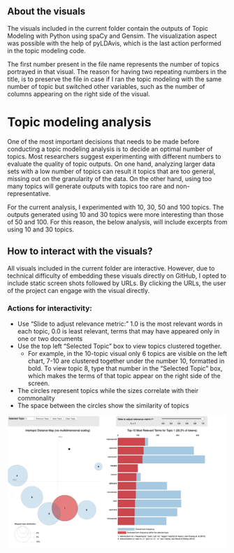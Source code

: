 ## About the visuals ##

The visuals included in the current folder contain the outputs of Topic Modeling with Python using spaCy and Gensim. The visualization aspect was possible with the help of pyLDAvis, which is the last action performed in the topic modeling code.

The first number present in the file name represents the number of topics portrayed in that visual. The reason for having two repeating numbers in the title, is to preserve the file in case if I ran the topic modeling with the same number of topic but switched other variables, such as the number of columns appearing on the right side of the visual. 

# Topic modeling analysis #

One of the most important decisions that needs to be made before conducting a topic modeling analysis is to decide an optimal number of topics. Most researchers suggest experimenting with different numbers to evaluate the quality of topic outputs. On one hand, analyzing larger data sets with a low number of topics can result it topics that are too general, missing out on the granularity of the data. On the other hand, using too many topics will generate outputs with topics too rare and non-representative. 

For the current analysis, I experimented with 10, 30, 50 and 100 topics. The outputs generated using 10 and 30 topics were more interesting than those of 50 and 100. For this reason, the below analysis, will include excerpts from using 10 and 30 topics. 

## How to interact with the visuals? ## 
All visuals included in the current folder are interactive. However, due to technical difficulty of embedding these visuals directly on GitHub, I opted to include static screen shots followed by URLs. By clicking the URLs, the user of the project can engage with the visual directly. 

### Actions for interactivity: ###

- Use “Slide to adjust relevance metric:” 1.0 is the most relevant words in each topic, 0.0 is least relevant, terms that may have appeared only in one or two documents
- Use the top left “Selected Topic” box to view topics clustered together. 
  * For example, in the 10-topic visual only 6 topics are visible on the left chart, 7-10 are clustered together under the number 10, formatted in bold. To view topic 8, type that number in the “Selected Topic” box, which makes the terms of that topic appear on the right side of the screen. 
- The circles represent topics while the sizes correlate with their commonality 
- The space between the circles show the similarity of topics



![10topic](10topics.jpg)

